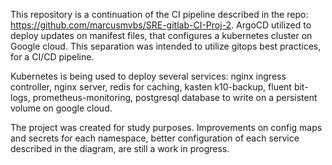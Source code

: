 
This repository is a continuation of the CI pipeline described in the repo: https://github.com/marcusmvbs/SRE-gitlab-CI-Proj-2. ArgoCD utilized to deploy updates on manifest files, that configures a kubernetes cluster on Google cloud. This separation was intended to utilize gitops best practices, for a CI/CD pipeline. 

Kubernetes is being used to deploy several services: nginx ingress controller, nginx server, redis for caching, kasten k10-backup, fluent bit-logs, prometheus-monitoring, postgresql database to write on a persistent volume on google cloud.

The project was created for study purposes. Improvements on config maps and secrets for each namespace, better configuration of each service described in the diagram, are still a work in progress. 